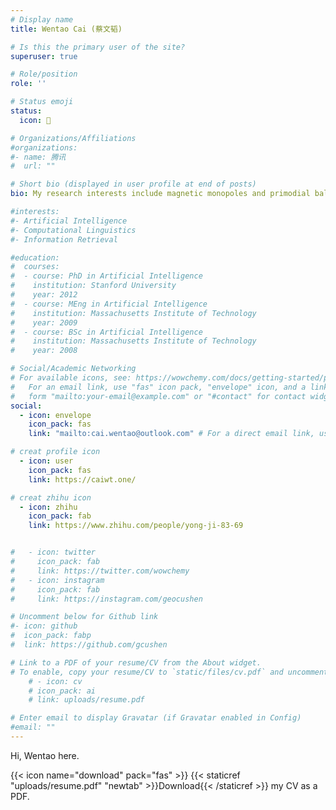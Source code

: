 ```yaml
---
# Display name
title: Wentao Cai (蔡文韬)

# Is this the primary user of the site?
superuser: true

# Role/position
role: ''

# Status emoji
status:
  icon: 🦁

# Organizations/Affiliations
#organizations:
#- name: 腾讯
#  url: ""

# Short bio (displayed in user profile at end of posts)
bio: My research interests include magnetic monopoles and primodial balck hole in early universe.

#interests:
#- Artificial Intelligence
#- Computational Linguistics
#- Information Retrieval

#education:
#  courses:
#  - course: PhD in Artificial Intelligence
#    institution: Stanford University
#    year: 2012
#  - course: MEng in Artificial Intelligence
#    institution: Massachusetts Institute of Technology
#    year: 2009
#  - course: BSc in Artificial Intelligence
#    institution: Massachusetts Institute of Technology
#    year: 2008

# Social/Academic Networking
# For available icons, see: https://wowchemy.com/docs/getting-started/page-builder/#icons
#   For an email link, use "fas" icon pack, "envelope" icon, and a link in the
#   form "mailto:your-email@example.com" or "#contact" for contact widget.
social:
  - icon: envelope
    icon_pack: fas
    link: "mailto:cai.wentao@outlook.com" # For a direct email link, use "mailto:test@example.org".

# creat profile icon
  - icon: user
    icon_pack: fas
    link: https://caiwt.one/

# creat zhihu icon
  - icon: zhihu
    icon_pack: fab
    link: https://www.zhihu.com/people/yong-ji-83-69


#   - icon: twitter
#     icon_pack: fab
#     link: https://twitter.com/wowchemy
#   - icon: instagram
#     icon_pack: fab
#     link: https://instagram.com/geocushen

# Uncomment below for Github link
#- icon: github
#  icon_pack: fabp
#  link: https://github.com/gcushen

# Link to a PDF of your resume/CV from the About widget.
# To enable, copy your resume/CV to `static/files/cv.pdf` and uncomment the lines below.
    # - icon: cv
    # icon_pack: ai
    # link: uploads/resume.pdf

# Enter email to display Gravatar (if Gravatar enabled in Config)
#email: ""
---
```


Hi, Wentao here.

{{< icon name="download" pack="fas" >}} {{< staticref "uploads/resume.pdf" "newtab" >}}Download{{< /staticref >}} my CV as a PDF.
